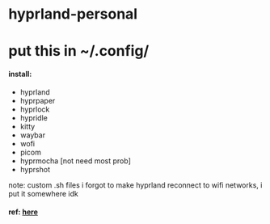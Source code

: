 # hyprland-personal

# put this in ~/.config/

#### install:
- hyprland
- hyprpaper
- hyprlock
- hypridle
- kitty
- waybar
- wofi
- picom
- hyprmocha [not need most prob]
- hyprshot

note: custom .sh files i forgot to make hyprland reconnect to wifi networks, i put it somewhere idk

#### ref: [here](https://github.com/typecraft-dev/dotfiles)
